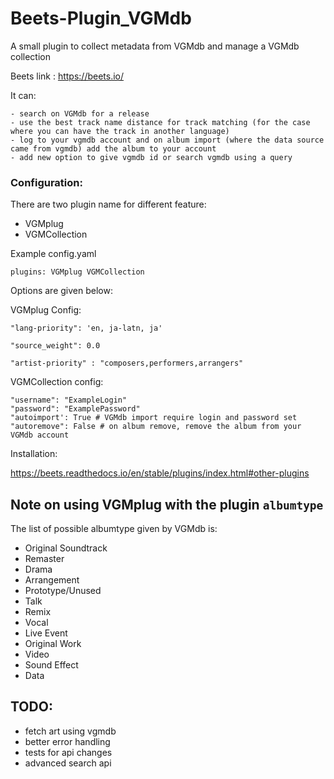 # Beets-Plugin_VGMdb
A small plugin to collect metadata from VGMdb and manage a VGMdb collection

Beets link : https://beets.io/

It can:
    
    - search on VGMdb for a release
    - use the best track name distance for track matching (for the case where you can have the track in another language)
    - log to your vgmdb account and on album import (where the data source came from vgmdb) add the album to your account
    - add new option to give vgmdb id or search vgmdb using a query 

### Configuration:
There are two plugin name for different feature:
- VGMplug
- VGMCollection

Example config.yaml
```
plugins: VGMplug VGMCollection
```
Options are given below:

VGMplug Config:

    "lang-priority": 'en, ja-latn, ja'
    
    "source_weight": 0.0
    
    "artist-priority" : "composers,performers,arrangers"
    
VGMCollection config:

    "username": "ExampleLogin"
    "password": "ExamplePassword"
    "autoimport': True # VGMdb import require login and password set
    "autoremove": False # on album remove, remove the album from your VGMdb account

Installation:

https://beets.readthedocs.io/en/stable/plugins/index.html#other-plugins

## Note on using VGMplug with the plugin `albumtype`
The list of possible albumtype given by VGMdb is:
- Original Soundtrack
- Remaster
- Drama
- Arrangement
- Prototype/Unused
- Talk
- Remix
- Vocal
- Live Event
- Original Work
- Video
- Sound Effect
- Data

## TODO: 
- fetch art using vgmdb
- better error handling
- tests for api changes
- advanced search api
